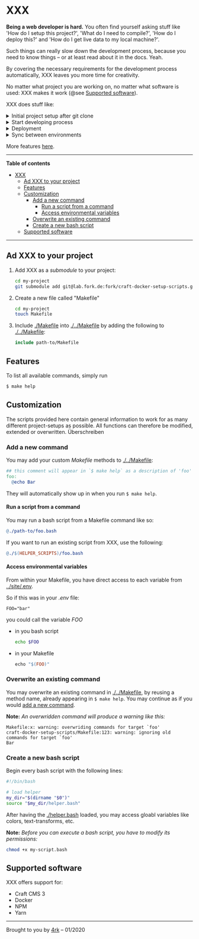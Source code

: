 # XXX

**Being a web developer is hard.** You often find yourself asking stuff like 'How do I setup this project?', 'What do I need to compile?', 'How do I deploy this?' and 'How do I get live data to my local machine?'.

Such things can really slow down the development process, because you need to know things – or at least read about it in the docs. Yeah.

By covering the necessary requirements for the development process automatically, XXX leaves you more time for creativity.

No matter what project you are working on, no matter what software is used: XXX makes it work (@see [Supported software](#supported-software)).

XXX does stuff like:

<details>
  <summary>
    Initial project setup after git clone
  </summary>
  
  XXX installs all required tools to get you started with development.
</details>

<details>
  <summary>
    Start developing process
  </summary>
  
  XXX controls all necessary processes so that you can focus on programming.
</details>

<details>
  <summary>
    Deployment
  </summary>
  
  XXX shows you where and how you can successfully deploy your project.
</details>

<details>
  <summary>
    Sync between environments
  </summary>
  
  XXX synchronizes databases and files between different environments.
</details>

More features [here](#features).

---

**Table of contents**

<!-- TOC -->

- [XXX](#xxx)
  - [Ad XXX to your project](#ad-xxx-to-your-project)
  - [Features](#features)
  - [Customization](#customization)
    - [Add a new command](#add-a-new-command)
      - [Run a script from a command](#run-a-script-from-a-command)
      - [Access environmental variables](#access-environmental-variables)
    - [Overwrite an existing command](#overwrite-an-existing-command)
    - [Create a new bash script](#create-a-new-bash-script)
  - [Supported software](#supported-software)

<!-- /TOC -->

---


## Ad XXX to your project

1. Add XXX as a _submodule_ to your project:

   <!-- TODO: pfad anpassen -->

   ```bash
   cd my-project
   git submodule add git@lab.fork.de:fork/craft-docker-setup-scripts.git
   ```

1. Create a new file called "Makefile"

   ```bash
   cd my-project
   touch Makefile
   ```

1. Include [./Makefile](./Makefile) into [./../Makefile](./../Makefile) by adding the following to [./../Makefile](./../Makefile):

   ```Makefile
   include path-to/Makefile
   ```

## Features

To list all available commands, simply run

```bash
$ make help
```

## Customization

The scripts provided here contain general information to work for as many different project-setups as possible. All functions can therefore be modified, extended or overwritten. Überschreiben

### Add a new command

You may add your custom _Makefile_ methods to [./../Makefile](./../Makefile):

```Makefile
## this comment will appear in `$ make help` as a description of 'foo'
foo:
  @echo Bar
```

They will automatically show up in when you run `$ make help`.

#### Run a script from a command

You may run a bash script from a Makefile command like so:

```Makefile
@./path-to/foo.bash
```

If you want to run an existing script from XXX, use the following:

```Makefile
@./$(HELPER_SCRIPTS)/foo.bash
```

#### Access environmental variables

From within your Makefile, you have direct access to each variable from [../site/.env](../site/.env).

So if this was in your _.env_ file:

    FOO="bar"

you could call the variable _FOO_

- in you bash script

  ```bash
  echo $FOO
  ```

- in your Makefile

  ```Makefile
  echo "$(FOO)"
  ```

### Overwrite an existing command

You may overwrite an existing command in [./../Makefile](./../Makefile), by reusing a method name, already appearing in `$ make help`. You may continue as if you would [add a new command](#add-a-new-command).

**Note:** _An overwridden command will produce a warning like this:_

    Makefile:x: warning: overwriding commands for target `foo'
    craft-docker-setup-scripts/Makefile:123: warning: ignoring old commands for target `foo'
    Bar

### Create a new bash script

Begin every bash script with the following lines:

```bash
#!/bin/bash

# load helper
my_dir="$(dirname "$0")"
source "$my_dir/helper.bash"
```

After having the [./helper.bash](./helper.bash) loaded, you may access gloabl variables like colors, text-transforms, etc.

**Note:** _Before you can execute a bash script, you have to modify its permissions:_

```bash
chmod +x my-script.bash
```

## Supported software

XXX offers support for:

- Craft CMS 3
- Docker
- NPM
- Yarn

---

Brought to you by [4rk](https://fork.de) – 01/2020
